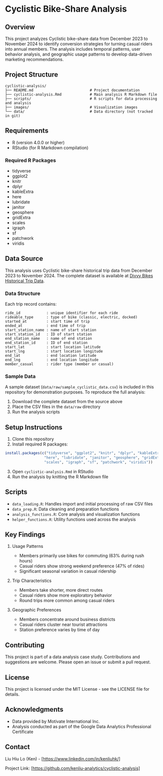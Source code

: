 # Cyclistic Bike-Share Analysis

## Overview
This project analyzes Cyclistic bike-share data from December 2023 to November 2024 to identify conversion strategies for turning casual riders into annual members. The analysis includes temporal patterns, user behavior analysis, and geographic usage patterns to develop data-driven marketing recommendations.

## Project Structure
```
cyclistic-analysis/
├── README.md                          # Project documentation
├── cyclistic-analysis.Rmd             # Main analysis R Markdown file
├── scripts/                           # R scripts for data processing and analysis
├── images/                            # Visualization images
└── data/                              # Data directory (not tracked in git)
```

## Requirements
- R (version 4.0.0 or higher)
- RStudio (for R Markdown compilation)

### Required R Packages
- tidyverse
- ggplot2
- knitr
- dplyr
- kableExtra
- here
- lubridate
- janitor
- geosphere
- gridExtra
- scales
- igraph
- sf
- patchwork
- viridis

## Data Source
This analysis uses Cyclistic bike-share historical trip data from December 2023 to November 2024. The complete dataset is available at [Divvy Bikes Historical Trip Data](https://divvy-tripdata.s3.amazonaws.com/index.html).

### Data Structure
Each trip record contains:
  ```
ride_id            : unique identifier for each ride
rideable_type      : type of bike (classic, electric, docked)
started_at         : start time of trip
ended_at           : end time of trip
start_station_name : name of start station
start_station_id   : ID of start station
end_station_name   : name of end station
end_station_id     : ID of end station
start_lat          : start location latitude
start_lng          : start location longitude
end_lat            : end location latitude
end_lng            : end location longitude
member_casual      : rider type (member or casual)
```

### Sample Data
A sample dataset (`data/raw/sample_cyclistic_data.csv`) is included in this repository for demonstration purposes. To reproduce the full analysis:
  1. Download the complete dataset from the source above
2. Place the CSV files in the `data/raw` directory
3. Run the analysis scripts

## Setup Instructions
1. Clone this repository
2. Install required R packages:
```R
install.packages(c("tidyverse", "ggplot2", "knitr", "dplyr", "kableExtra", 
                  "here", "lubridate", "janitor", "geosphere", "gridExtra",
                  "scales", "igraph", "sf", "patchwork", "viridis"))
```
3. Open `cyclistic-analysis.Rmd` in RStudio
4. Run the analysis by knitting the R Markdown file

## Scripts
- `data_loading.R`: Handles import and initial processing of raw CSV files
- `data_prep.R`: Data cleaning and preparation functions
- `analysis_functions.R`: Core analysis and visualization functions
- `helper_functions.R`: Utility functions used across the analysis

## Key Findings
1. Usage Patterns
   - Members primarily use bikes for commuting (63% during rush hours)
   - Casual riders show strong weekend preference (47% of rides)
   - Significant seasonal variation in casual ridership

2. Trip Characteristics
   - Members take shorter, more direct routes
   - Casual riders show more exploratory behavior
   - Round trips more common among casual riders

3. Geographic Preferences
   - Members concentrate around business districts
   - Casual riders cluster near tourist attractions
   - Station preference varies by time of day

## Contributing
This project is part of a data analysis case study. Contributions and suggestions are welcome. Please open an issue or submit a pull request.

## License
This project is licensed under the MIT License - see the LICENSE file for details.

## Acknowledgments
- Data provided by Motivate International Inc.
- Analysis conducted as part of the Google Data Analytics Professional Certificate

## Contact
Liu Hiu Lo (Ken) - [https://www.linkedin.com/in/kenliuhk/]

Project Link: [https://github.com/kenliu-analytics/cyclistic-analysis]